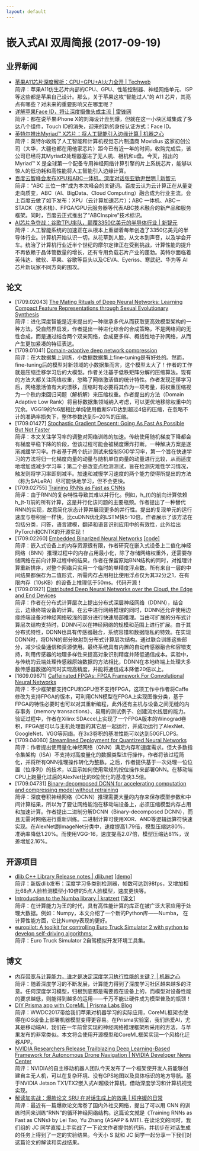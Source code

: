 ```yaml
---
layout: default
---
```


# 嵌入式AI 双周简报 (2017-09-19)

## 业界新闻

- [苹果A11芯片深度解析：CPU+GPU+AI火力全开 | Techweb](http://mo.techweb.com.cn/smarthardware/2017-09-15/2585053.shtml)<br/>
简评：苹果A11仿生芯片内部的CPU、GPU、性能控制器、神经网络单元、ISP等这些都是苹果自己设计。那么，关于苹果这枚“智能过人”的 A11 芯片，其亮点有哪些？对未来的重要影响又在哪里呢？
- [详解苹果Face ID，将让深度摄像头成主流 | 雷锋网](http://weibo.com/ttarticle/p/show?id=2309351000224151799551546525)<br/>
简评：都在说苹果iPhone X的刘海设计丑到爆，但就在这一小块区域集成了多达八个组件，Touch ID的消失，迎来的新的身份认证方式：Face ID。
- [英特尔推出Myriad™ X芯片：将人工智能引入边缘计算 | 机器之心](http://baijiahao.baidu.com/s?id=1578387767070547943&wfr=spider&for=pc)<br/>
简评：英特尔收购了人工智能和计算机视觉芯片制造商 Movidius 这家初创公司（大华，大疆也都在用他家芯片）距今已有近一年的时间，收购完成后，该公司已经将其Myriad2处理器塞进了无人机、相机和u盘。今天，推出的 Myriad™ X 是全球第一个配备专用神经网络计算引擎的片上系统芯片，能够以惊人的低功耗和高性能将人工智能引入边缘计算。
- [百度云智峰会发布XPU和ABC一体机，深度对话张亚勤尹世明 | 新智元](https://baijia.baidu.com/s?id=1578584378318698476&wfr=pc&fr=app_lst)<br/>
简评：“ABC 三位一体”成为本次峰会的关键词。百度云认为云计算正在从量变走向质变，ABC（AI、BigData、Cloud Computing）融合成为行业主流。会上百度云做了如下发布：XPU（云计算加速芯片）；ABC 一体机、ABC－STACK（技术栈）、FPGA/GPU云服务器等代表ABC技术融合的新产品和服务框架。同时，百度云正式推出了“ABCInspire”技术标识。
- [AI芯片争夺战：谷歌TPU率队，颠覆3350亿美元的半导体行业 | 新智元](https://mp.weixin.qq.com/s?timestamp=1505788027&src=3&ver=1&signature=4Fthk6ObFRJ8frRE-L4vtNq0y8cF8kBcAqe5i3PVCgRUS1*F6BobbwKRTqZDqLjZMjKRwmabc4uhKJ1A4RrvDu8Til*qFS5XVEKbkpU8crQ7HCJQQmNJBcwV1uJRvLURHBKTsQieA82sm6R-dPKQm0YUTd*kVuLIXj0AAPEdiiY=)<br />
简评：人工智能系统的加速正在从根本上重塑着每年创造了3350亿美元的半导体行业。计算机开始认识一切，从花草到人脸，从文本到声音，以及学会开车。统治了计算机行业近半个世纪的摩尔定律正在受到挑战，计算性能的提升不再依赖于晶体管数量的增长，还有专用负载芯片产业的蓬勃。英特尔面临着英伟达、微软、苹果、谷歌等巨头以及CEVA、Eyeriss、寒武纪、华为等 AI 芯片新玩家不同方向的围攻。

## 论文

- [1709.02043] [The Mating Rituals of Deep Neural Networks: Learning Compact Feature Representations through Sexual Evolutionary Synthesis](https://arxiv.org/abs/1709.02043)<br/>
简评：进化深度智能是近来提出的一种继承多代从而获取更高效模型架构的一种方法。受自然界启发，作者提出一种进化综合的合成策略，不是网络间的无性合成，而是通过结合两个双亲网络，合成更多样、概括性地子孙网络，从而产生更加紧凑的特征表达。
- [1709.01041] [Domain-adaptive deep network compression](https://arxiv.org/abs/1709.01041)<br/>
简评：在大数据集上训练，小数据数据集上fine-tuning是有好处的。然而，fine-tuning后的模型对新领域的小数据集而言，这个模型太大了！作者的工作就是压缩迁移学习后的大模型。作者关注基于低秩矩阵分解的压缩算法。现有的方法大都关注网络权重，忽略了网络激活值的统计特性。作者发现迁移学习后，网络激活值有大的漂移，压缩时有必要将其作为一项考量，将权重压缩视为一个秩约束回归问题（解析解）来压缩权重。作者提出的方法（Domain Adaptive Low Rank）将目标数据集领域纳入考虑，可以更优地移除权重中的冗余。VGG19的fc6层相比单纯使用截断SVD达到超过4倍的压缩，在忽略不计的准确率损失下，整体参数达到5~20%的压缩。
- [1709.01427] [Stochastic Gradient Descent: Going As Fast As Possible But Not Faster](https://arxiv.org/abs/1709.01427)<br/>
简评：本文关注学习率的调整对网络训练的加速。传统使用随机梯度下降都会有梯度平稳下降的阶段，但该过程可能会被梯度爆炸打断。一种解决方案是逐渐减缓学习率。作者基于两个统计测试来控制SGD学习率，第一个旨在快速学习的方法将归一化梯度向量的动量与随机单位向量的动量进行比较，从而适度地增加或减少学习率；第二个是改变点检测测试，旨在检测灾难性学习情况，触发则将学习率即刻减半。加速和减慢学习速度的两个能力使得所提出的方法（称为SALeRA）尽可能快地学习，但不会更快。
- [1709.02755] [Training RNNs as Fast as CNNs](https://arxiv.org/abs/1709.02755)<br/>
简评：由于RNN的复杂特性导致其难以并行化。例如，h_(t)的前向计算依赖h_(t-1)前的所有计算，这是并行化该问题的主要瓶颈。作者提出了一种替代RNN的实现，故意简化状态计算并展现更多的并行性。提出的复现单元的运行速度与卷积层一样快，比cuDNN优化的LSTM快5-10倍。作者展示了该方法在包括分类，问答，语言建模，翻译和语音识别应用中的有效性，此外给出PyTorch和CNTK的开源实现！
- [1709.02260] [Embedded Binarized Neural Networks](https://arxiv.org/abs/1709.02260) [[code]](https://gitlab.com/htkung/ddnn)<br/>
简评：嵌入式设备上的内存资源很有限，作者研究在嵌入式设备上二值化神经网络（BNN）推理过程中的内存占用最小化，除了存储网络权重外，还需要存储网络在前向计算过程中的结果，作者在保留原始BNN结构的同时，对推理计算重新排序，对整个网络只实用一个临时的单精度浮点数。所有来自一层的中间结果都保存为二值形式，所需内存占用相比使用浮点仅为其32分之1，在有限内存（10sKB）的设备上推理低于50ms。代码开源！
- [1709.01921] [Distributed Deep Neural Networks over the Cloud, the Edge and End Devices](https://arxiv.org/abs/1709.01921)<br/>
简评：作者在分布式计算层次上提出分布式深层神经网络（DDNN），结合云，边缘终端设备的计算。在云中进行网络推理的同时，DDNN还允许使用边缘终端设备对神经网络较浅的部分进行快速局部推理。当由可扩展的分布式计算层次结构支持时，DDNN可以在神经网络的规模和范围上进行扩展。由于其分布式特性，DDNN也具有传感器融合，系统容错和数据隐私的特效。在实现DDNN时，将DNN的部分映射到分布式计算层次结构。通过联合训练这些部分，减少设备通信和资源使用。最终系统具有内置的自动传感器融合和容错支持，利用传感器的地理多样性来提高对象识别精度并降低通信成本。实验中，与传统的云端处理传感器原始数据的方法相比，DDNN在本地终端上处理大多数传感器数据的同时实现高精度，并能将通信成本降低20倍以上。
- [1609.09671] [Caffeinated FPGAs: FPGA Framework For Convolutional Neural Networks](https://arxiv.org/abs/1609.09671)<br/>
简评：不少框架都支持CPU和GPU但不支持FPGA，这项工作中作者将Caffe修改为支持FPGA的版本，可利用CNN模型在FPGA上实现图像分类，基于FPGA的特性必要时也可以对其重新编程，此外还有主机与设备之间无缝的内存事务（memory transactions）、易用的测试例子、创建流水线层的能力。验证过程中，作者在Xilinx SDAccel上实现了一个FPGA版本的Winograd卷积，FPGA层可以与主机处理器的其它层一起运行，并成功运行了AlexNet、GoogleNet、VGG等网络。在3x3卷积的基准性能可以达到50GFLOPS。
- [1709.04060] [Streamlined Deployment for Quantized Neural Networks](https://arxiv.org/abs/1709.04060)<br/>
简评：作者提出使用量化神经网络（QNN）满足内存和速度需求。但大多数指令集架构（ISA）不支持对高度量化的数据类型进行操作，作者将该过程简化，并将所有QNN推理操作转化为整数。之后，作者提供基于一次处理一位位置（位序列）的技术，以显示如何使用常规的按位操作来部署QNN。在移动端CPU上跑量化过后的AlexNet比的8位优化的基准快3.5倍。
- [1709.04731] [Binary-decomposed DCNN for accelerating computation and compressing model without retraining](https://arxiv.org/abs/1709.04731)<br/>
简评：深度卷积神经网络（DCNN）推理需要大量的内存来保存模型参数和中间计算结果，所以为了要让网络能泡在移动端设备上，必须压缩模型内存占用和加速计算。作者提出二进制分解DCNN（Binary-decomposed DCNN），而且无需对网络进行重新训练。二进制计算可使用XOR、AND等逻辑运算符快速实现。在AlexNet跑ImageNet分类中，速度提高1.79倍，模型压缩达80%，准确率降低1.20%。而使用VGG-16，速度提高2.07倍，模型压缩达81%，误差增加2.16%。


## 开源项目

- [dlib C++ Library Release notes | dlib.net](http://dlib.net/release_notes.html) [[demo]](https://www.youtube.com/watch?v=OHbJ7HhbG74)<br/>
简评：新版dlib发布：深度学习多类别检测器，帧数可达到98fps，又增加相比68点人脸检测模型小10倍的5点人脸模型，速度更快等。
- [Introduction to the Numba library | kratzert](https://kratzert.github.io/2017/09/12/introduction-to-the-numba-library.html) [[译文]](https://yq.aliyun.com/articles/210393)<br/>
简评：在计算能力为王的时代，具有高性能计算的库正在被广泛大家应用于处理大数据。例如：Numpy，本文介绍了一个新的Python库——Numba， 在计算性能方面，它比Numpy表现的更好。
- [europilot: A toolkit for controlling Euro Truck Simulator 2 with python to develop self-driving algorithms.](https://github.com/marshq/europilot)<br/>
简评：Euro Truck Simulator 2自驾模拟开发环境工具集。


## 博文

- [内存带宽与计算能力，谁才是决定深度学习执行性能的关键？ | 机器之心](https://mp.weixin.qq.com/s?__biz=MzA3MzI4MjgzMw==&mid=2650730755&idx=2&sn=0cba3d3b77459e033cf06c29f4c699ae&chksm=871b357db06cbc6bc93fc30f0026309611cb49cd7fa62d1b312d7ebfafafef281cd1d5d99cbb#rd)<br/>
简评：随着深度学习的不断发展，计算能力得到了深度学习社区越来越多的注意。任何深度学习模型，归根到底都是需要跑在设备上的，而模型对设备性能的要求越低，则能得到越多的运用——千万不能让硬件成为模型普及的瓶颈！
- [DIY Prisma app with CoreML | Prisma Labs Blog](https://blog.prismalabs.ai/diy-prisma-app-with-coreml-6b4994cc99e1)<br/>
简评：WWDC2017带给我们苹果对机器学习的实际应用，CoreML框架也使得在iOS设备上部署机器模型变得更容易。在Prisma实验室，我们热爱AI，尤其是移动端AI，我们在一年前曾实现的神经网络推理框架所采用的方法，与苹果发布的非常类似。本文将会使用开源模型和CoreML框架实现一个风格化迁移APP。
- [NVIDIA Researchers Release Trailblazing Deep Learning-Based Framework for Autonomous Drone Navigation | NVIDIA Developer News Center](https://news.developer.nvidia.com/nvidia-researchers-release-trailblazing-deep-learning-based-framework-for-autonomous-drone-navigation/)<br/>
简评：NVIDIA的自主移动机器人团队今天发布了一个框架使开发人员能够创建自主无人机，可以在复杂环境、没有GPS地图以及具体标识的地方导航。基于NVIDIA Jetson TX1/TX2嵌入式AI超级计算机，借助深度学习和计算机视觉实现。
- [解读加实战：爆款论文 SRU 在对话生成上的效果 | 程序媛的日常](https://mp.weixin.qq.com/s/i-EWyn208OQRBvZz2aIu5g)<br/>
简评：最近有一篇爆款论文席卷了国内外社交网络，提出了可以用 CNN 的训练时间来训练“RNN”的循环神经网络结构。这篇论文就是《Training RNNs as Fast as CNNs》 by Lei Tao, Yu Zhang (ASAPP & MIT). 在读论文的同时，我们组的 JC 同学直接上手实战了一下论文作者提供的代码，并初步在对话生成的任务上得到了一定的实验结果。今天小 S 就和 JC 同学一起分享一下我们对这篇论文的解读和实战结果。
